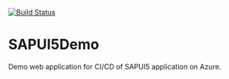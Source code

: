 [![Build Status](https://dev.azure.com/PrashantAgarwal0357/SAPUI5Demo/_apis/build/status/lti-sap-digital.SAPUI5Demo?branchName=master)](https://dev.azure.com/PrashantAgarwal0357/SAPUI5Demo/_build/latest?definitionId=5&branchName=master)

# SAPUI5Demo
Demo web application for CI/CD of SAPUI5 application on Azure.
